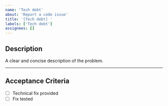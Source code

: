 ```yaml
---
name: 'Tech debt'
about: 'Report a code issue'
title: '[Tech debt] '
labels: ['Tech debt']
assignees: []
---
```


## Description

A clear and concise description of the problem.

---

## Acceptance Criteria

- [ ] Technical fix provided
- [ ] Fix tested
